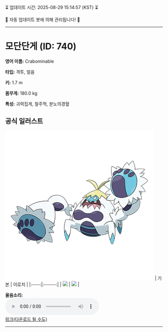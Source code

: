 
⏳ 업데이트 시간: 2025-08-29 15:14:57 (KST) ⏳

🤖 자동 업데이트 봇에 의해 관리됩니다! 🤖

---

# 모단단게 (ID: 740)
**영어 이름:** Crabominable

**타입:** 격투, 얼음

**키:** 1.7 m

**몸무게:** 180.0 kg

**특성:** 괴력집게, 철주먹, 분노의경혈

## 공식 일러스트
![](https://raw.githubusercontent.com/PokeAPI/sprites/master/sprites/pokemon/other/official-artwork/740.png)
| 기본 | 이로치 |
|:----:|:------:|
| <img src="http://play.pokemonshowdown.com/sprites/ani/crabominable.gif" width="200"> | <img src="http://play.pokemonshowdown.com/sprites/ani-shiny/crabominable.gif" width="200"> |

**울음소리:**<br><audio controls src="https://raw.githubusercontent.com/PokeAPI/cries/main/cries/pokemon/latest/740.ogg"></audio><br> [링크(다운로드 될 수도)](https://raw.githubusercontent.com/PokeAPI/cries/main/cries/pokemon/latest/740.ogg)


---
